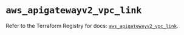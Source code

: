 # `aws_apigatewayv2_vpc_link`

Refer to the Terraform Registry for docs: [`aws_apigatewayv2_vpc_link`](https://registry.terraform.io/providers/hashicorp/aws/5.86.0/docs/resources/apigatewayv2_vpc_link).
